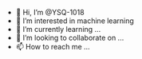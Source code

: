 - 👋 Hi, I’m @YSQ-1018
- 👀 I’m interested in machine learning 
- 🌱 I’m currently learning ...
- 💞️ I’m looking to collaborate on ...
- 📫 How to reach me ...

<!---
YSQ-1018/YSQ-1018 is a ✨ special ✨ repository because its `README.md` (this file) appears on your GitHub profile.
You can click the Preview link to take a look at your changes.
--->
